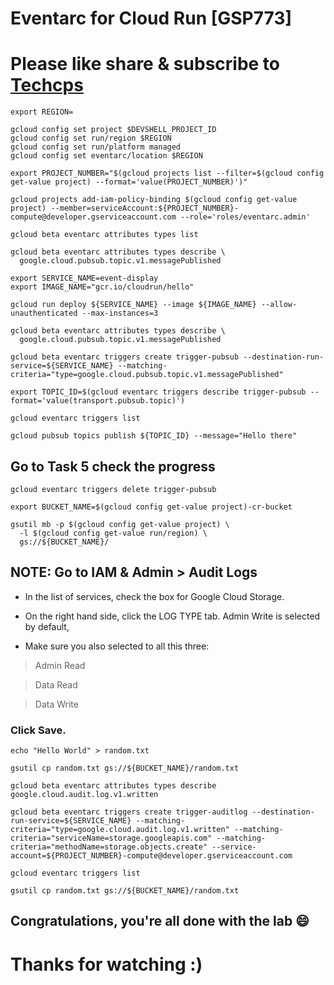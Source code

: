 
# Eventarc for Cloud Run [GSP773]

# Please like share & subscribe to [Techcps](https://www.youtube.com/@techcps)

```
export REGION=
```

```
gcloud config set project $DEVSHELL_PROJECT_ID
gcloud config set run/region $REGION
gcloud config set run/platform managed
gcloud config set eventarc/location $REGION

export PROJECT_NUMBER="$(gcloud projects list --filter=$(gcloud config get-value project) --format='value(PROJECT_NUMBER)')"

gcloud projects add-iam-policy-binding $(gcloud config get-value project) --member=serviceAccount:${PROJECT_NUMBER}-compute@developer.gserviceaccount.com --role='roles/eventarc.admin'

gcloud beta eventarc attributes types list

gcloud beta eventarc attributes types describe \
  google.cloud.pubsub.topic.v1.messagePublished

export SERVICE_NAME=event-display
export IMAGE_NAME="gcr.io/cloudrun/hello"

gcloud run deploy ${SERVICE_NAME} --image ${IMAGE_NAME} --allow-unauthenticated --max-instances=3

gcloud beta eventarc attributes types describe \
  google.cloud.pubsub.topic.v1.messagePublished

gcloud beta eventarc triggers create trigger-pubsub --destination-run-service=${SERVICE_NAME} --matching-criteria="type=google.cloud.pubsub.topic.v1.messagePublished"

export TOPIC_ID=$(gcloud eventarc triggers describe trigger-pubsub --format='value(transport.pubsub.topic)')

gcloud eventarc triggers list

gcloud pubsub topics publish ${TOPIC_ID} --message="Hello there"
```
## Go to Task 5 check the progress

```
gcloud eventarc triggers delete trigger-pubsub

export BUCKET_NAME=$(gcloud config get-value project)-cr-bucket

gsutil mb -p $(gcloud config get-value project) \
  -l $(gcloud config get-value run/region) \
  gs://${BUCKET_NAME}/

```

## NOTE: Go to IAM & Admin > Audit Logs

* In the list of services, check the box for Google Cloud Storage.

* On the right hand side, click the LOG TYPE tab. Admin Write is selected by default,
* Make sure you also selected to all this three:
> Admin Read

> Data Read

> Data Write

### Click Save.

```
echo "Hello World" > random.txt

gsutil cp random.txt gs://${BUCKET_NAME}/random.txt

gcloud beta eventarc attributes types describe google.cloud.audit.log.v1.written

gcloud beta eventarc triggers create trigger-auditlog --destination-run-service=${SERVICE_NAME} --matching-criteria="type=google.cloud.audit.log.v1.written" --matching-criteria="serviceName=storage.googleapis.com" --matching-criteria="methodName=storage.objects.create" --service-account=${PROJECT_NUMBER}-compute@developer.gserviceaccount.com

gcloud eventarc triggers list

gsutil cp random.txt gs://${BUCKET_NAME}/random.txt
```

## Congratulations, you're all done with the lab 😄

# Thanks for watching :)
